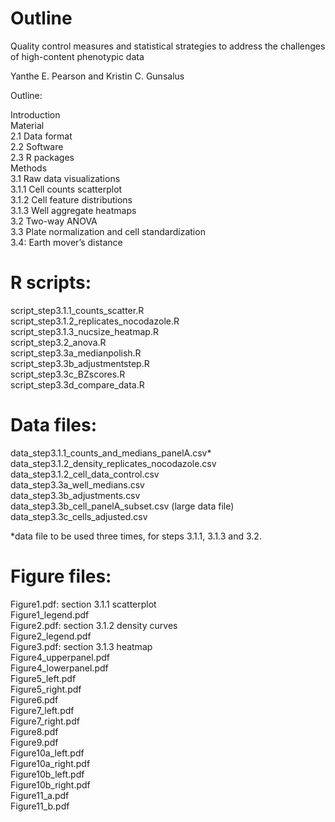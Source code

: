 # Outline

Quality control measures and statistical strategies to address the challenges of high-content phenotypic data

Yanthe E. Pearson and Kristin C. Gunsalus


Outline:  <br />

Introduction  <br />
Material <br />
2.1 Data format <br />
2.2 Software <br />
2.3 R packages <br />
Methods <br />
3.1 Raw data visualizations <br />
3.1.1 Cell counts scatterplot <br />
3.1.2 Cell feature distributions <br />
3.1.3 Well aggregate heatmaps <br />
3.2 Two-way ANOVA <br />
3.3 Plate normalization and cell standardization <br />
3.4: Earth mover’s distance <br />

# R scripts:
script_step3.1.1_counts_scatter.R <br />
script_step3.1.2_replicates_nocodazole.R <br />
script_step3.1.3_nucsize_heatmap.R <br />
script_step3.2_anova.R <br />
script_step3.3a_medianpolish.R <br />
script_step3.3b_adjustmentstep.R <br />
script_step3.3c_BZscores.R <br />
script_step3.3d_compare_data.R<br /> 

# Data files:
data_step3.1.1_counts_and_medians_panelA.csv* <br />
data_step3.1.2_density_replicates_nocodazole.csv <br />
data_step3.1.2_cell_data_control.csv <br />
data_step3.3a_well_medians.csv <br />
data_step3.3b_adjustments.csv  <br />
data_step3.3b_cell_panelA_subset.csv (large data file) <br />
data_step3.3c_cells_adjusted.csv <br />

*data file to be used three times, for steps 3.1.1, 3.1.3 and 3.2.


# Figure files:
Figure1.pdf: section 3.1.1 scatterplot<br />
Figure1_legend.pdf<br />
Figure2.pdf: section 3.1.2 density curves<br />
Figure2_legend.pdf<br />
Figure3.pdf: section 3.1.3 heatmap<br />
Figure4_upperpanel.pdf<br />
Figure4_lowerpanel.pdf<br />
Figure5_left.pdf<br />
Figure5_right.pdf<br />
Figure6.pdf<br />
Figure7_left.pdf<br />
Figure7_right.pdf<br />
Figure8.pdf<br />
Figure9.pdf<br />
Figure10a_left.pdf<br />
Figure10a_right.pdf<br />
Figure10b_left.pdf<br />
Figure10b_right.pdf<br />
Figure11_a.pdf<br />
Figure11_b.pdf<br />


